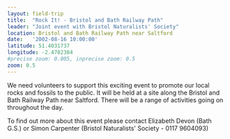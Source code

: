 ```yaml
---
layout: field-trip
title:  "Rock It! - Bristol and Bath Railway Path"
leader: "Joint event with Bristol Naturalists' Society"
location: Bristol and Bath Railway Path near Saltford
date:   '2002-08-16 10:00:00'
latitude: 51.4031737
longitude: -2.4782384
#precise zoom: 0.005, inprecise zoom: 0.5
zoom: 0.5
---
```

We need volunteers to support this exciting event to promote our local rocks and fossils to the public. It will be held at a site along the Bristol and Bath Railway Path near Saltford. There will be a range of activities going on throughout the day.

To find out more about this event please contact Elizabeth Devon (Bath G.S.) or Simon Carpenter (Bristol Naturalists' Society - 0117 9604093)